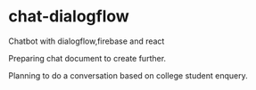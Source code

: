 # chat-dialogflow
Chatbot with dialogflow,firebase and react

Preparing chat document to create further.

Planning to do a conversation based on college student enquery. 
